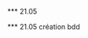 <!-- A FAIRE -->



<!-- ALEXANDRE -->
*** 21.05


<!-- BARBARA -->
*** 21.05 création bdd

<!-- ERWAN -->

<!-- FLORIAN -->
